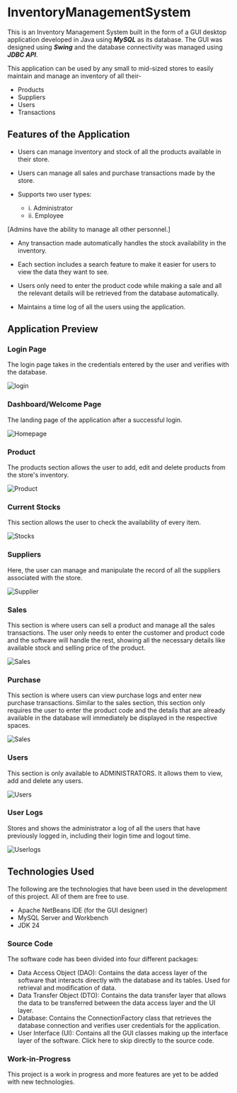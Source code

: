 # InventoryManagementSystem

This is an Inventory Management System built in the form of a GUI desktop application developed in Java using **_MySQL_** as its database. The GUI was designed using 
**_Swing_** and the database connectivity was managed using **_JDBC API_**.

This application can be used by any small to mid-sized stores to easily maintain and manage an inventory of all their-

- Products
- Suppliers
- Users
- Transactions

## Features of the Application

- Users can manage inventory and stock of all the products available in their store.

- Users can manage all sales and purchase transactions made by the store.

- Supports two user types:
  * i. Administrator
  * ii. Employee

[Admins have the ability to manage all other personnel.]

- Any transaction made automatically handles the stock availability in the inventory.

- Each section includes a search feature to make it easier for users to view the data they want to see.

- Users only need to enter the product code while making a sale and all the relevant details will be retrieved from the database automatically.

- Maintains a time log of all the users using the application.

## Application Preview

### Login Page
The login page takes in the credentials entered by the user and verifies with the database.

![login](screenshots/LoginPage.png?raw=true)

### Dashboard/Welcome Page
The landing page of the application after a successful login.

![Homepage](screenshots/HomePage.png?raw=true)

### Product 
The products section allows the user to add, edit and delete products from the store's inventory.

![Product](screenshots/ProductPage.png?raw=true)

### Current Stocks
This section allows the user to check the availability of every item.

![Stocks](screenshots/CurrentStocks.png?raw=true)

### Suppliers
Here, the user can manage and manipulate the record of all the suppliers associated with the store.

![Supplier](screenshots/SupplierPage.png?raw=true)

### Sales
This section is where users can sell a product and manage all the sales transactions. The user only needs to enter the customer and product code and the software will handle the rest, showing all the necessary details like available stock and selling price of the product.

![Sales](screenshots/SalesPage.png?raw=true)

### Purchase 
This section is where users can view purchase logs and enter new purchase transactions. Similar to the sales section, this section only requires the user to enter the product code and the details that are already available in the database will immediately be displayed in the respective spaces.

![Sales](screenshots/SalesPage.png?raw=true)

### Users
This section is only available to ADMINISTRATORS. It allows them to view, add and delete any users.

![Users](screenshots/UsersPage.png?raw=true)

### User Logs
Stores and shows the administrator a log of all the users that have previously logged in, including their login time and logout time.

![Userlogs](screenshots/UsersLogs.png?raw=true)

## Technologies Used
The following are the technologies that have been used in the development of this project. All of them are free to use.

* Apache NetBeans IDE (for the GUI designer)
* MySQL Server and Workbench
* JDK 24

### Source Code
The software code has been divided into four different packages:

* Data Access Object (DAO): Contains the data access layer of the software that interacts directly with the database and its tables. Used for retrieval and modification of data.
* Data Transfer Object (DTO): Contains the data transfer layer that allows the data to be transferred between the data access layer and the UI layer.
* Database: Contains the ConnectionFactory class that retrieves the database connection and verifies user credentials for the application.
* User Interface (UI): Contains all the GUI classes making up the interface layer of the software.
Click here to skip directly to the source code.

### Work-in-Progress
This project is a work in progress and more features are yet to be added with new technologies.
